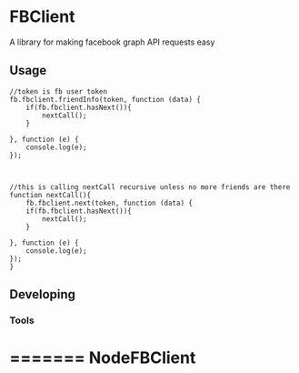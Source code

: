 # FBClient
A library for making facebook graph API requests easy


## Usage
    //token is fb user token
    fb.fbclient.friendInfo(token, function (data) {
        if(fb.fbclient.hasNext()){
            nextCall();
        }

    }, function (e) {
        console.log(e);
    });



    //this is calling nextCall recursive unless no more friends are there
    function nextCall(){
        fb.fbclient.next(token, function (data) {
        if(fb.fbclient.hasNext()){
		    nextCall();
        }

    }, function (e) {
	    console.log(e);
    });
    }


## Developing



### Tools
=======
NodeFBClient
============